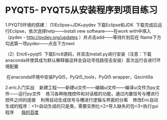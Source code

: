 # PYQT5-     PYQT5从安装程序到项目练习


1.PYQT5环境的搭建：
  (1)Eclipse+JDK+pydev
  下载Eclipse和JDK
  下载完成后运行Eclipse，依次选择help——install new software——在work with中填入（pydev - http://pydev.org/updates ）并点击add——等待片刻后在
  Name下方勾选第一项pydev——点击下方next
  
  （2）Eric6+pyqt5
  下载Eric6源码，并双击install.py进行安装（注意：下载anaconda并使其成为默认解释器这样会自动寻找路径去安装）首次运行会进行环境配置
 
  在anaconda环境中安装PyQt5，PyQt5_tools，PyQt5 wrapper，Qscintilla
  
2.eric入门实战
    新建工程——新建ui文件——编辑ui文件——编译ui文件为py文件——运行py文件
    练习各种拖拽控件和对话框的功能，通过内置信号与槽进行控件之间的连接
    利用自动生成信号与槽进行逻辑与界面的分离
    修改Eric自动生成的程序：<1>自动生成的只是类，需要实例化<2>导入缺失的包<3>执行gui程序
    
  [我的百度](https://www.baidu.com)
